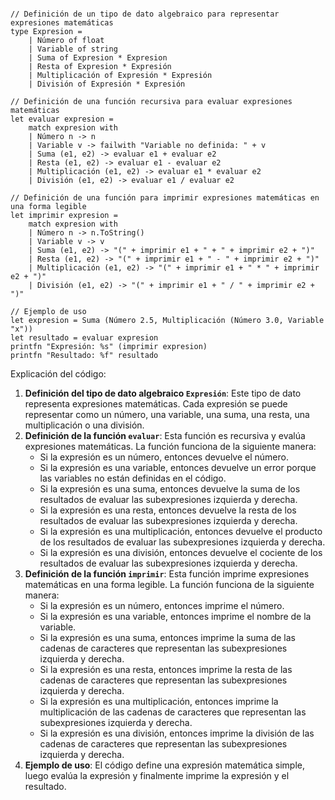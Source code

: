 ```f#

// Definición de un tipo de dato algebraico para representar expresiones matemáticas
type Expresion =
    | Número of float
    | Variable of string
    | Suma of Expresion * Expresion
    | Resta of Expresion * Expresión
    | Multiplicación of Expresión * Expresión
    | División of Expresión * Expresión

// Definición de una función recursiva para evaluar expresiones matemáticas
let evaluar expresion =
    match expresion with
    | Número n -> n
    | Variable v -> failwith "Variable no definida: " + v
    | Suma (e1, e2) -> evaluar e1 + evaluar e2
    | Resta (e1, e2) -> evaluar e1 - evaluar e2
    | Multiplicación (e1, e2) -> evaluar e1 * evaluar e2
    | División (e1, e2) -> evaluar e1 / evaluar e2

// Definición de una función para imprimir expresiones matemáticas en una forma legible
let imprimir expresion =
    match expresion with
    | Número n -> n.ToString()
    | Variable v -> v
    | Suma (e1, e2) -> "(" + imprimir e1 + " + " + imprimir e2 + ")"
    | Resta (e1, e2) -> "(" + imprimir e1 + " - " + imprimir e2 + ")"
    | Multiplicación (e1, e2) -> "(" + imprimir e1 + " * " + imprimir e2 + ")"
    | División (e1, e2) -> "(" + imprimir e1 + " / " + imprimir e2 + ")"

// Ejemplo de uso
let expresion = Suma (Número 2.5, Multiplicación (Número 3.0, Variable "x"))
let resultado = evaluar expresion
printfn "Expresión: %s" (imprimir expresion)
printfn "Resultado: %f" resultado

```

Explicación del código:

1. **Definición del tipo de dato algebraico `Expresión`**: Este tipo de dato representa expresiones matemáticas. Cada expresión se puede representar como un número, una variable, una suma, una resta, una multiplicación o una división.
2. **Definición de la función `evaluar`**: Esta función es recursiva y evalúa expresiones matemáticas. La función funciona de la siguiente manera:
    * Si la expresión es un número, entonces devuelve el número.
    * Si la expresión es una variable, entonces devuelve un error porque las variables no están definidas en el código.
    * Si la expresión es una suma, entonces devuelve la suma de los resultados de evaluar las subexpresiones izquierda y derecha.
    * Si la expresión es una resta, entonces devuelve la resta de los resultados de evaluar las subexpresiones izquierda y derecha.
    * Si la expresión es una multiplicación, entonces devuelve el producto de los resultados de evaluar las subexpresiones izquierda y derecha.
    * Si la expresión es una división, entonces devuelve el cociente de los resultados de evaluar las subexpresiones izquierda y derecha.
3. **Definición de la función `imprimir`**: Esta función imprime expresiones matemáticas en una forma legible. La función funciona de la siguiente manera:
    * Si la expresión es un número, entonces imprime el número.
    * Si la expresión es una variable, entonces imprime el nombre de la variable.
    * Si la expresión es una suma, entonces imprime la suma de las cadenas de caracteres que representan las subexpresiones izquierda y derecha.
    * Si la expresión es una resta, entonces imprime la resta de las cadenas de caracteres que representan las subexpresiones izquierda y derecha.
    * Si la expresión es una multiplicación, entonces imprime la multiplicación de las cadenas de caracteres que representan las subexpresiones izquierda y derecha.
    * Si la expresión es una división, entonces imprime la división de las cadenas de caracteres que representan las subexpresiones izquierda y derecha.
4. **Ejemplo de uso**: El código define una expresión matemática simple, luego evalúa la expresión y finalmente imprime la expresión y el resultado.